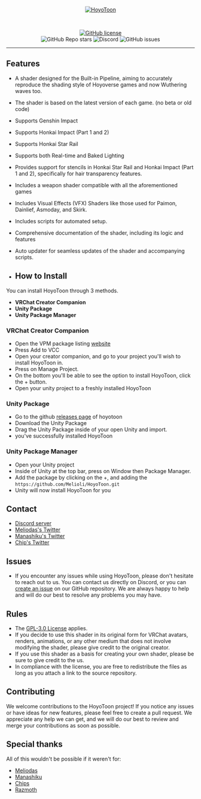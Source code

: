 <br>
<p align="center">
    <a href="https://github.com/Melioli/HoyoToon"><img src="https://github.com/user-attachments/assets/249a06ae-784e-49cf-aaec-2d9367f07cc1" alt="HoyoToon"/></a>
</p><br>


<p align="center">
    <a href="https://github.com/Melioli/HoyoToon/blob/main/LICENSE"><img alt="GitHub license" src="https://img.shields.io/badge/License-GPL--3.0-702963?style=for-the-badge"></a><br>
    <img alt="GitHub Repo stars" src="https://img.shields.io/github/stars/Melioli/HoyoToon?style=for-the-badge"
"></a>
    <img alt="Discord" src="https://img.shields.io/discord/1129811149416824934?style=for-the-badge"
"></a>
    <img alt="GitHub issues" src="https://img.shields.io/github/issues/Melioli/HoyoToon?style=for-the-badge"
"></a>
</p>

---

## Features

- A shader designed for the Built-in Pipeline, aiming to accurately reproduce the shading style of Hoyoverse games and now Wuthering waves too. 
- The shader is based on the latest version of each game. (no beta or old code)
- Supports Genshin Impact
- Supports Honkai Impact (Part 1 and 2)
- Supports Honkai Star Rail
- Supports both Real-time and Baked Lighting
- Provides support for stencils in Honkai Star Rail and Honkai Impact (Part 1 and 2), specifically for hair transparency features.
- Includes a weapon shader compatible with all the aforementioned games
- Includes Visual Effects (VFX) Shaders like those used for Paimon, Dainlief, Asmoday, and Skirk.
- Includes scripts for automated setup.
- Comprehensive documentation of the shader, including its logic and features
- Auto updater for seamless updates of the shader and accompanying scripts.

- ## How to Install
You can install HoyoToon through 3 methods.
- **VRChat Creator Companion**
- **Unity Package**
- **Unity Package Manager**

### VRChat Creator Companion
- Open the VPM package listing [website](https://melioli.github.io/vpm/)
- Press Add to VCC
- Open your creator companion, and go to your project you'll wish to install HoyoToon in. 
- Press on Manage Project. 
- On the bottom you'll be able to see the option to install HoyoToon, click the + button. 
- Open your unity project to a freshly installed HoyoToon
 
### Unity Package 
- Go to the github [releases page](https://github.com/Melioli/HoyoToon/releases) of hoyotoon  
- Download the Unity Package 
- Drag the Unity Package inside of your open Unity and import. 
- you've successfully installed HoyoToon
 
### Unity Package Manager 
- Open your Unity project 
- Inside of Unity at the top bar, press on Window then Package Manager. 
- Add the package by clicking on the +, and adding the `https://github.com/Melioli/HoyoToon.git`
- Unity will now install HoyoToon for you

## Contact

- [Discord server](https://discord.gg/meliverse)
- [Meliodas's Twitter](https://twitter.com/Meliodas7DL)
- [Manashiku's Twitter](https://twitter.com/Manashiku)
- [Chip's Twitter](https://twitter.com/CBTDWG)

## Issues

- If you encounter any issues while using HoyoToon, please don't hesitate to reach out to us. You can contact us directly on Discord, or you can [create an issue](https://github.com/Melioli/HoyoToon/issues/new/choose) on our GitHub repository. We are always happy to help and will do our best to resolve any problems you may have.

## Rules

- The [GPL-3.0 License](https://github.com/Melioli/HoyoToon/blob/main/LICENSE) applies.
- If you decide to use this shader in its original form for VRChat avatars, renders, animations, or any other medium that does not involve modifying the shader, please give credit to the original creator.
- If you use this shader as a basis for creating your own shader, please be sure to give credit to the us.
- In compliance with the license, you are free to redistribute the files as long as you attach a link to the source repository.

## Contributing

We welcome contributions to the HoyoToon project! If you notice any issues or have ideas for new features, please feel free to create a pull request. We appreciate any help we can get, and we will do our best to review and merge your contributions as soon as possible.

## Special thanks

All of this wouldn't be possible if it weren't for:

- [Meliodas](https://github.com/Melioli)
- [Manashiku](https://github.com/Manashiku)
- [Chips](https://github.com/Elysia-simp)
- [Razmoth](https://github.com/Razmoth)
